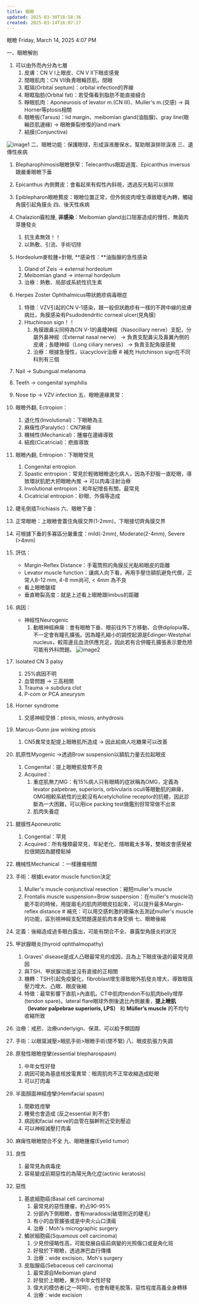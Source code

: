 ```yaml
---
title: 眼瞼
updated: 2025-03-30T18:58:36
created: 2025-03-14T16:07:27
---
```


眼瞼
Friday, March 14, 2025
4:07 PM

一、眼瞼解剖
1.  可以由外而內分為七層
    1.  皮膚：CN V I上眼皮、CN V II下眼皮感覺
    2.  閉眼肌肉：CN VII負責眼輪匝肌，閉眼
    3.  眶隔(Orbital septum)：orbital infection的界線
    4.  眼眶脂肪(Orbital fat)：若受傷看到脂肪不能直接縫合
    5.  睜眼肌肉：Aponeurosis of levator m.(CN III)、Muller's m.(交感) -\> 與Horner等ptosis相關
    6.  眼瞼板(Tarsus)：lid margin、meibomian gland(油脂腺)、gray line(眼輪匝肌邊緣) -\> 眼瞼撕裂修復的land mark
    7.  結膜(Conjunctiva)

![image1](../../../resources/2d7e5dcbba22446ead316cf48eedcdc4.png)
二、眼瞼功能：保護眼球，形成淚液層保水，幫助眼淚排除淚液
三、遺傳性疾病
1.  Blepharophimosis眼瞼狹窄：Telecanthus眼距過寬、Epicanthus inversus跟嚴重眼瞼下垂
2.  Epicanthus 內側贅皮：會看起來有假性內斜視，透過反光點可以排除
3.  Epiblepharon眼瞼贅皮：眼瞼位置正常，但外側皮肉增生導致睫毛內轉，觸碰角膜引起角膜炎
四、後天性疾病
1.  Chalazion霰粒腫, **非感染**：Meibomian gland出口阻塞造成的慢性、無菌肉芽腫發炎
    1.  抗生素無效！！
    2.  以熱敷、引流、手術切除
2.  Hordeolum麥粒腫=針眼, **感染性：**油脂腺的急性感染
    1.  Gland of Zeis -\> external hordeolum
    2.  Meibomian gland -\> internal hordeolum
    3.  治療：熱敷、局部或系統性抗生素
3.  Herpes Zoster Ophthalmicus帶狀皰疹病毒眼症
    1.  特徵：VZV引起的CN V-1感染，跟一般但狀皰疹有一樣的不跨中線的皮膚病灶，角膜感染有Psudodendritic corneal ulcer(見角膜)
    2.  Htuchinson sign！！
        1.  角膜跟鼻尖同時為CN V-1的鼻睫神經（Nasociliary nerve）支配，分屬外鼻神經（External nasal nerve） → 負責支配鼻尖及鼻翼內側的皮膚；長睫神經（Long ciliary nerves） → 負責支配角膜感覺
        2.  治療：根據急慢性，以acyclovir治療
\# 補充 Hutchinson sign在不同科別有三個
1.  Nail -\> Subungual melanoma
2.  Teeth -\> congenital symphilis
3.  Nose tip -\> VZV infection
五、眼瞼邊緣異常：
1.  眼瞼外翻, Ectropion：
    1.  退化性(Involutional)：下眼瞼為主
    2.  麻痺性(Paralytic)：CN7麻痺
    3.  機械性(Mechanical)：腫瘤在邊緣導致
    4.  結痂(Cicatricial)：疤痕導致
2.  眼瞼內翻, Entropion：下眼瞼常見
    1.  Congenital entropion
    2.  Spastic entropion：常見於輕微眼瞼退化病人，因為不舒服一直眨眼，導致環狀肌肥大把眼瞼內推 -\> 可以肉毒注射治療
    3.  Involutional entropion：和年紀增長有關，最常見
    4.  Cicatricial entropion：砂眼、外傷等造成
3.  睫毛倒插Trichiasis
六、眼瞼下垂：
1.  正常眼瞼：上眼瞼會蓋住角膜交界(1-2mm)，下眼接切齊角膜交界
2.  可根據下垂的多寡區分嚴重度：mild(-2mm), Moderate(2-4mm), Severe (\>4mm)
3.  評估：
    - Margin-Reflex Distance：手電筒照的角膜反光點和眼皮的距離
    - Levator muscle function：讓病人向下看，再用手壓住額肌避免代償，正常人8-12 mm, 4-8 mm尚可, \< 4mm 為不良
    - 看上眼瞼皺褶
    - 垂直瞼裂高度：就是上述看上眼瞼跟limbus的距離
4.  病因：
    - 神經性Neurogenic
      1.  動眼神經麻痺：會有眼瞼下垂、眼前往外下方移動、合併diplopia等。不一定會有瞳孔擴張。因為瞳孔縮小的調控起源是Edinger-Westphal nucleus，較周邊且血流供應充足，因此若有合併瞳孔擴張表示要危險可能有外科問題。
![image2](../../../resources/fabd2bad2b3f477ebb03f34a876afe39.png)
2.  Isolated CN 3 palsy
    1.  25%病因不明
    2.  血管問題 -\> 三高相關
    3.  Trauma -\> subdura clot
    4.  P-com or PCA aneurysm
3.  Horner syndrome
    1.  交感神經受損：ptosis, miosis, anhydrosis
4.  Marcus-Gunn jaw winking ptosis
    1.  CN5異常支配提上眼瞼肌所造成 -\> 因此給病人吃糖果可以改善

2.  肌原性Myogenic -\>透過Brow suspension以額肌力量去拉起眼皮
    1.  Congenital：提上眼瞼肌發育不良
    2.  Acquired：
        1.  重症肌無力MG：有15%病人只有眼睛的症狀稱為OMG，定義為levator palpebrae, superioris, orbivularis oculi等眼動肌的麻痺，OMG相較系統性的比較沒有Acetylcholine receptor的抗體，因此診斷為一大困難，可以用ice packing test做鑑別但常常做不出來
        2.  肌肉失養症
3.  腱膜性Aponeurotic
    1.  Congential：罕見
    2.  Acquired：所有種類最常見，年紀老化、隱眼戴太多等，雙眼皮會感覺被拉很開因為腱模鬆掉
4.  機械性Mechanical ：一樣腫瘤相關
5.  手術：根據Levator muscle function決定
    1.  Muller's muscle conjunctival resection：縮短muller's muscle
    2.  Frontalis muscle suspension=Brow suspension：在muller's muscle功能不彰的時候，用提眉毛的肌肉把眼皮拉起來，可以提升最多Margin-reflex distance
\# 補充：可以用交感刺激的眼藥水去測試muller's muscle的功能，區別視神經支配問題還是肌肉本身受損
七、眼瞼後縮
1.  定義：後縮造成過多眼白露出，可能有閉合不全、暴露型角膜炎的狀況
2.  甲狀腺眼炎(thyroid ophthalmopathy)
    1.  Graves' disease是成人凸眼最常見的成因，且為上下眼皮後退的最常見原因
    2.  與TSH、甲狀腺功能並沒有直接的正相關
    3.  機轉：TSH引起免疫變化，fibroblast增生導致眼外肌發炎增大，導致眼窩壓力增大、凸眼、眼皮後縮
    4.  特徵：最常影響下直肌\>內直肌。CT中肌肉tendon不似肌肉belly增厚(tendon spare)。lateral flare眼球外側後退比內側嚴重，**提上瞼肌（levator palpebrae superioris, LPS）** 和 **Müller’s muscle** 的不均勻收縮所致
3.  治療：戒菸、治療underlyign、保濕、可以給予類固醇
4.  手術：以眼窩減壓\>眼肌手術\>眼瞼手術(閉不緊)
八、眼皮肌張力失調
1.  原發性眼瞼痙攣(essential blepharospasm)
    1.  中年女性好發
    2.  病因可能為基底核放電異常：眼周肌肉不正常收縮造成眨眼
    3.  可以打肉毒
2.  半面顏面神經痙攣(Hemifacial spasm)
    1.  間歇姓痙攣
    2.  睡覺也會造成 (反之essential 則不會)
    3.  病因和facial nerve的血管在腦幹附近受到壓迫
    4.  可以神經減壓打肉毒
3.  麻痺性眼瞼閉合不全
九、眼瞼腫瘤(Eyelid tumor)
1.  良性
    1.  最常見為病毒疣
    2.  容易變成前期惡性的為陽光角化症(actinic keratosis)
2.  惡性
    1.  基底細胞癌(Basal cell carcinoma)
        1.  最常見的惡性腫瘤，約占90-95%
        2.  分部內下側眼瞼，會有maradosis(破壞附近的睫毛)
        3.  有小的血管擴張或是中央火山口潰瘍
        4.  治療：Moh's micrographic surgery
    2.  鱗狀細胞癌(Squamous cell carcinoma)
        1.  少見但侵略性高，可能發展自癌前病變的光照傷口或是角化班
        2.  好發於下眼瞼，透過淋巴血行傳播
        3.  治療：wide excision、Moh's surgery
    3.  皮脂腺癌(Sebaceous cell carcinoma)
        1.  最常源自Meibomian gland
        2.  好發於上眼瞼，東方中年女性好發
        3.  偉大的模仿者(之一呵呵)，也會有睫毛脫落，惡性程度高義全身轉移
        4.  治療：wide excision

